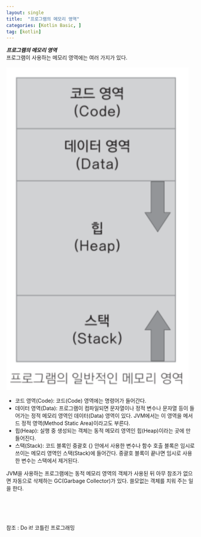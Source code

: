 ```yaml
---
layout: single
title:  "프로그램의 메모리 영역"
categories: [Kotlin Basic, ]
tag: [kotlin]
---
```


***프로그램의 메모리 영역***
<br>
프로그램이 사용하는 메모리 영역에는 여러 가지가 있다.
<br>
<br>
![프로그램의 메모리 영역](/images/program_memory_area/program_memory_area.png)
<br>
* 코드 영역(Code): 코드(Code) 영역에는 명령어가 들어간다.
* 데이터 영역(Data): 프로그램이 컴파일되면 문자열이나 정적 변수나 문자열 등이 들어가는 정적 메모리 영역인 데이터(Data) 영역이 있다. JVM에서는 이 영역을 메서드 정적 영역(Method Static Area)이라고도 부른다.
* 힙(Heap): 실행 중 생성되는 객체는 동적 메모리 영역인 힙(Heap)이라는 곳에 만들어진다.
* 스택(Stack): 코드 블록인 중괄호 {} 안에서 사용한 변수나 함수 호출 블록은 임시로 쓰이는 메모리 영역인 스택(Stack)에 들어간다. 중괄호 블록이 끝나면 임시로 사용한 변수는 스택에서 제거된다.

JVM을 사용하는 프로그램에는 동적 메모리 영역의 객체가 사용된 뒤 아무 참조가 없으면 자동으로 삭제하는 GC(Garbage Collector)가 있다. 쓸모없는 객체를 치워 주는 일을 한다.
<br>
<br>
<br>
<br>
<br>
<br>
참조 : Do it! 코틀린 프로그래밍